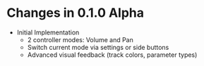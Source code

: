# Changes in 0.1.0 Alpha

* Initial Implementation 
  * 2 controller modes: Volume and Pan
  * Switch current mode via settings or side buttons
  * Advanced visual feedback (track colors, parameter types)
